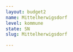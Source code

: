 ```yaml
---
layout: budget2
name: Mittelherwigsdorf
level: kommune
state: SN
slug: Mittelherwigsdorf

---
```



